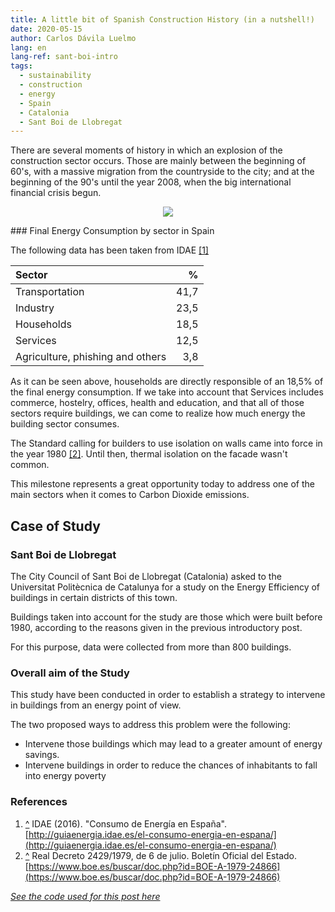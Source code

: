 ```yaml
---
title: A little bit of Spanish Construction History (in a nutshell!)
date: 2020-05-15
author: Carlos Dávila Luelmo
lang: en
lang-ref: sant-boi-intro
tags:
  - sustainability
  - construction
  - energy
  - Spain
  - Catalonia
  - Sant Boi de Llobregat
---
```


There are several moments of history in which an explosion of the construction sector occurs. Those are mainly between the beginning of 60's, with a massive migration from the countryside to the city; and at the beginning of the 90's until the year 2008, when the big international financial crisis begun.

<p align="center">
  <img src="{{site.baseurl}}/images/blog/sant-boi-eda/census.png">
</p>
<a id='final-energy-consumption'></a>
### Final Energy Consumption by sector in Spain

The following data has been taken from IDAE [\[1\]](#references)

| Sector                                 | %             |
| :------------------------------------- |--------------:|
| Transportation                         | 41,7          |
| Industry                               | 23,5          |
| Households                             | 18,5          |
| Services                               | 12,5          |
| Agriculture, phishing and others       | 3,8           |

As it can be seen above, households are directly responsible of an 18,5% of the final energy consumption. If we take into account that Services includes commerce, hostelry, offices, health and education, and that all of those sectors require buildings, we can come to realize how much energy the building sector consumes.

<a id='isolation-standard'></a>
The Standard calling for builders to use isolation on walls came into force in the year 1980 [\[2\]](#references). Until then, thermal isolation on the facade wasn't common.

This milestone represents a great opportunity today to address one of the main sectors when it comes to Carbon Dioxide emissions.

## Case of Study

### Sant Boi de Llobregat

The City Council of Sant Boi de Llobregat (Catalonia) asked to the Universitat Politècnica de Catalunya for a study on the Energy Efficiency of buildings in certain districts of this town.

Buildings taken into account for the study are those which were built before 1980, according to the reasons given in the previous introductory post.

For this purpose, data were collected from more than 800 buildings.

### Overall aim of the Study

This study have been conducted in order to establish a strategy to intervene in buildings from an energy point of view.

The two proposed ways to address this problem were the following:

* Intervene those buildings which may lead to a greater amount of energy savings.
* Intervene buildings in order to reduce the chances of inhabitants to fall into energy poverty

<a id='references'></a>
### References

1. [\^](#final-energy-consumption) IDAE (2016). "Consumo de Energía en España". [http://guiaenergia.idae.es/el-consumo-energia-en-espana/](http://guiaenergia.idae.es/el-consumo-energia-en-espana/)
2. [\^](#isolation-standard) Real Decreto 2429/1979, de 6 de julio. Boletín Oficial del Estado. [https://www.boe.es/buscar/doc.php?id=BOE-A-1979-24866](https://www.boe.es/buscar/doc.php?id=BOE-A-1979-24866)

[_See the code used for this post here_](https://github.com/carlosdavila91/santboi_eda/tree/master/code)
